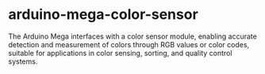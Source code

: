 # arduino-mega-color-sensor
The Arduino Mega interfaces with a color sensor module, enabling accurate detection and measurement of colors through RGB values or color codes, suitable for applications in color sensing, sorting, and quality control systems.
